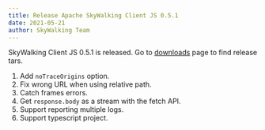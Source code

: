 ```yaml
---
title: Release Apache SkyWalking Client JS 0.5.1
date: 2021-05-21
author: SkyWalking Team
---
```


SkyWalking Client JS 0.5.1 is released. Go to [downloads](/downloads) page to find release tars.

1. Add `noTraceOrigins` option.
2. Fix wrong URL when using relative path.
3. Catch frames errors.
4. Get `response.body` as a stream with the fetch API.
5. Support reporting multiple logs.
6. Support typescript project.